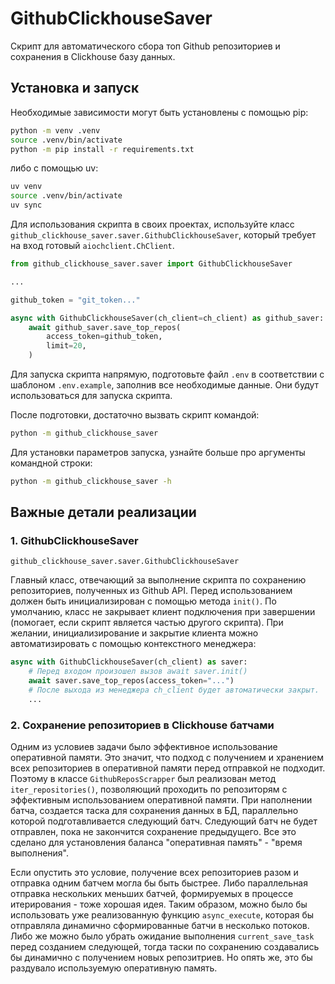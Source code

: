 # GithubClickhouseSaver

Скрипт для автоматического сбора топ Github репозиториев и сохранения
в Clickhouse базу данных.

## Установка и запуск

Необходимые зависимости могут быть установлены с помощью pip:

```bash
python -m venv .venv
source .venv/bin/activate
python -m pip install -r requirements.txt
```

либо с помощью uv:

```bash
uv venv
source .venv/bin/activate
uv sync
```

Для использования скрипта в своих проектах, используйте класс 
`github_clickhouse_saver.saver.GithubClickhouseSaver`, который требует
на вход готовый `aiochclient.ChClient`.

```python
from github_clickhouse_saver.saver import GithubClickhouseSaver

...

github_token = "git_token..."

async with GithubClickhouseSaver(ch_client=ch_client) as github_saver:
    await github_saver.save_top_repos(
        access_token=github_token,
        limit=20,
    )
```

Для запуска скрипта напрямую, подготовьте файл `.env` в соответствии
с шаблоном `.env.example`, заполнив все необходимые данные. Они будут
использоваться для запуска скрипта.

После подготовки, достаточно вызвать скрипт командой:

```bash
python -m github_clickhouse_saver
```

Для установки параметров запуска, узнайте больше про аргументы командной строки:

```bash
python -m github_clickhouse_saver -h
```


## Важные детали реализации

### 1. GithubClickhouseSaver

`github_clickhouse_saver.saver.GithubClickhouseSaver`

Главный класс, отвечающий за выполнение скрипта по сохранению репозиториев,
полученных из Github API. Перед использованием должен быть инициализирован
с помощью метода `init()`. По умолчанию, класс не закрывает клиент подключения
при завершении (помогает, если скрипт является частью другого скрипта).
При желании, инициализирование и закрытие клиента можно автоматизировать
с помощью контекстного менеджера:

```python
async with GithubClickhouseSaver(ch_client) as saver:
    # Перед входом произошел вызов await saver.init()
    await saver.save_top_repos(access_token="...")
    # После выхода из менеджера ch_client будет автоматически закрыт.
    ...
```

### 2. Сохранение репозиториев в Clickhouse батчами

Одним из условиев задачи было эффективное использование оперативной 
памяти. Это значит, что подход с получением и хранением всех репозиториев
в оперативной памяти перед отправкой не подходит. Поэтому в классе
`GithubReposScrapper` был реализован метод `iter_repositories()`, позволяющий
проходить по репозиторям с эффективным использованием оперативной памяти.
При наполнении батча, создается таска для сохранения данных в БД, 
параллельно которой подготавливается следующий батч. Следующий батч
не будет отправлен, пока не закончится сохранение предыдущего.
Все это сделано для установления баланса "оперативная память" - "время выполнения".

Если опустить это условие, получение всех репозиториев
разом и отправка одним батчем могла бы быть быстрее. Либо параллельная
отправка нескольких меньших батчей, формируемых в процессе итерирования - 
тоже хорошая идея. Таким образом, можно было бы использовать уже реализованную
функцию `async_execute`, которая бы отправляла динамично сформированные
батчи в несколько потоков. Либо же можно было убрать ожидание выполнения
`current_save_task` перед созданием следующей, тогда таски по сохранению
создавались бы динамично с получением новых репозитриев. Но опять же,
это бы раздувало используемую оперативную память.

